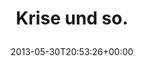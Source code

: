 ---
retweeted: false
source: <a href="http://twitter.com" rel="nofollow">Twitter Web Client</a>
entities:
  hashtags: []
  symbols: []
  user_mentions: []
  urls:
  - url: http://t.co/NriBv4U76s
    expanded_url: http://www.faz.net/aktuell/finanzen/vermoegen-der-club-der-deutschen-millionaere-ist-um-neun-prozent-gewachsen-12201942.html
    display_url: faz.net/aktuell/finanz…
    indices:
    - '14'
    - '36'
display_text_range:
- '0'
- '36'
favorite_count: '0'
id_str: '340209356391997440'
truncated: false
retweet_count: '0'
id: '340209356391997440'
possibly_sensitive: false
created_at: Thu May 30 20:53:26 +0000 2013
favorited: false
full_text: Krise und so.
lang: de
quote_url: http://www.faz.net/aktuell/finanzen/vermoegen-der-club-der-deutschen-millionaere-ist-um-neun-prozent-gewachsen-12201942.html
tags:
- pesos/twitter
date: '2013-05-30T20:53:26+00:00'
src: https://twitter.com/bascht/status/340209356391997440
original_url: https://twitter.com/bascht/status/340209356391997440
type: twitter_tweet
text: Krise und so.
title: 'Krise und so.

  '

---